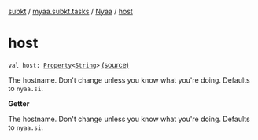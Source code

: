 [subkt](../../index.md) / [myaa.subkt.tasks](../index.md) / [Nyaa](index.md) / [host](./host.md)

# host

`val host: `[`Property`](https://docs.gradle.org/current/javadoc/org/gradle/api/provider/Property.html)`<`[`String`](https://kotlinlang.org/api/latest/jvm/stdlib/kotlin/-string/index.html)`>` [(source)](https://github.com/Myaamori/SubKt/blob/0.1.8/src/main/kotlin/myaa/subkt/tasks/tasks.kt#L829)

The hostname. Don't change unless you know what you're doing.
Defaults to `nyaa.si`.

**Getter**

The hostname. Don't change unless you know what you're doing.
Defaults to `nyaa.si`.

